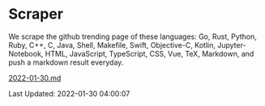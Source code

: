 # Scraper

We scrape the github trending page of these languages: Go, Rust, Python, Ruby, C++, C, Java, Shell, Makefile, Swift, Objective-C, Kotlin, Jupyter-Notebook, HTML, JavaScript, TypeScript, CSS, Vue, TeX, Markdown, and push a markdown result everyday.

[2022-01-30.md](https://github.com/yangwenmai/github-trending-backup/blob/master/2022-01-30.md)

Last Updated: 2022-01-30 04:00:07